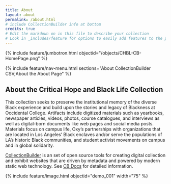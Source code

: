 ```yaml
---
title: About
layout: about
permalink: /about.html
# include CollectionBuilder info at bottom
credits: true
# Edit the markdown on in this file to describe your collection
# Look in _includes/feature for options to easily add features to the page
---
```


{% include feature/jumbotron.html objectid="/objects/CHBL-CB-HomePage.png" %} 

{% include feature/nav-menu.html sections="About CollectionBuilder CSV;About the About Page" %}

## About the Critical Hope and Black Life Collection

This collection seeks to preserve the institutional memory of the diverse Black experience and build upon the stories and legacy of Blackness at Occidental College. Artifacts include digitized materials such as yearbooks, newspaper articles, videos, photos, course catalogues, and interviews as well as digital-born documents like web pages and social media posts. Materials focus on campus life, Oxy’s partnerships with organizations that are located in Los Angeles’ Black enclaves and/or serve the populations of LA’s historic Black communities, and student activist movements on campus and in global solidarity. 

[CollectionBuilder](https://github.com/CollectionBuilder/) is an set of open source tools for creating digital collection and exhibit websites that are driven by metadata and powered by modern static web technology.
See [CB Docs](https://collectionbuilder.github.io/cb-docs/) for detailed information.

{% include feature/image.html objectid="demo_001" width="75" %} 

